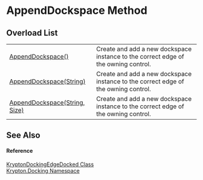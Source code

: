 # AppendDockspace Method


## Overload List
<table>
<tr>
<td><a href="08404ca2-f1d1-2e2c-b91e-95952d5606e1.md">AppendDockspace()</a></td>
<td>Create and add a new dockspace instance to the correct edge of the owning control.</td></tr>
<tr>
<td><a href="766d386d-04c7-c27f-9357-84497ebd1179.md">AppendDockspace(String)</a></td>
<td>Create and add a new dockspace instance to the correct edge of the owning control.</td></tr>
<tr>
<td><a href="d123e5d6-c664-2281-78f8-49a830d3b927.md">AppendDockspace(String, Size)</a></td>
<td>Create and add a new dockspace instance to the correct edge of the owning control.</td></tr>
</table>

## See Also


#### Reference
<a href="7f00d40d-ad41-3af0-a4c1-1ec3db7a7821.md">KryptonDockingEdgeDocked Class</a>  
<a href="98399376-cf41-9454-4b4d-4fab2ca20bc7.md">Krypton.Docking Namespace</a>  
